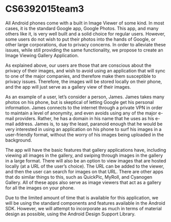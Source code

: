 # CS6392015team3

All Android phones come with a built in Image Viewer of some kind. In most cases, it is the standard Google app, Google Photos. This app, and many others like it, is very well built and a solid choice for regular users. However, some users do not wish to put their photos into the hands of Google, or other large corporations, due to privacy concerns. In order to alleviate these issues, while still providing the same functionality, we propose to create an Image Viewing Gallery Application.

As explained above, our users are those that are conscious about the privacy of their images, and wish to avoid using an application that will sync to one of the major companies, and therefore make them susceptible to privacy issues. Therefore, the images will be stored locally on their phone, and the app will just serve as a gallery view of their images.

As an example of a user, let’s consider a person, James. James takes many photos on his phone, but is skeptical of letting Google get his personal information. James connects to the internet through a private VPN in order to maintain a level of anonymity, and even avoids using any of the major e-mail providers. Rather, he has a domain in his name that he uses as his e-mail address. James is, to say the least, paranoid enough that he would be very interested in using an application on his phone to surf his images in a user-friendly format, without the worry of his images being uploaded in the background.

The app will have the basic features that gallery applications have, including viewing all images in the gallery, and swiping through images in the gallery in a large format. There will also be an option to view images that are hosted locally (at a URL of the user’s choice). The URL can be added to the viewer, and then the user can search for images on that URL. There are other apps that do similar things to this, such as QuickPic, MyRoll, and Cyanogen Gallery. All of these apps also serve as image viewers that act as a gallery for all the images on your phone.

Due to the limited amount of time that is available for this application, we will be using the standard components and features available in the Android SDK. However, we will attempt to incorporate as much in terms of material design as possible, using the Android Design Support Library.